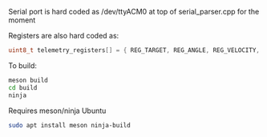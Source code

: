 Serial port is hard coded as /dev/ttyACM0 at top of serial_parser.cpp for the moment

Registers are also hard coded as:
```cpp
uint8_t telemetry_registers[] = { REG_TARGET, REG_ANGLE, REG_VELOCITY, REG_CURRENT_Q, REG_CURRENT_D};
```

To build:
```bash
meson build
cd build
ninja
```

Requires meson/ninja
Ubuntu
```bash
sudo apt install meson ninja-build
```
